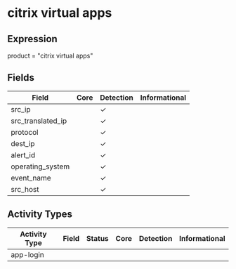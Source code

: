 citrix virtual apps
===================

Expression
----------

product = "citrix virtual apps"

Fields
------

| Field             | Core | Detection | Informational |
| ----------------- | ---- | --------- | ------------- |
| src_ip            |      | &#10003;  |               |
| src_translated_ip |      | &#10003;  |               |
| protocol          |      | &#10003;  |               |
| dest_ip           |      | &#10003;  |               |
| alert_id          |      | &#10003;  |               |
| operating_system  |      | &#10003;  |               |
| event_name        |      | &#10003;  |               |
| src_host          |      | &#10003;  |               |

Activity Types
--------------

| Activity Type | Field | Status | Core | Detection | Informational |
| ------------- | ----- | ------ | ---- | --------- | ------------- |
| app-login     |       |        |      |           |               |


